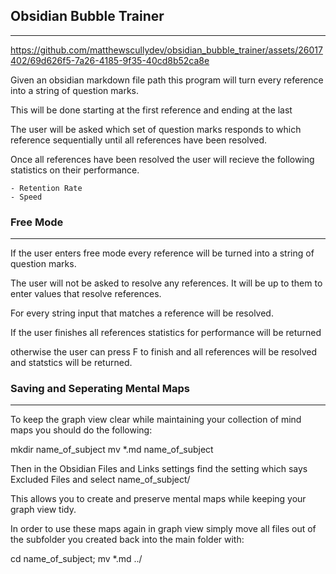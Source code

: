 
## Obsidian Bubble Trainer

---

https://github.com/matthewscullydev/obsidian_bubble_trainer/assets/26017402/69d626f5-7a26-4185-9f35-40cd8b52ca8e

Given an obsidian markdown file path this program will turn every reference into a string of question marks.

This will be done starting at the first reference and ending at the last

The user will be asked which set of question marks responds to which reference sequentially until all references have been resolved.


Once all references have been resolved the user will recieve the following statistics on their performance.

    - Retention Rate
    - Speed


### Free Mode

---

If the user enters free mode every reference will be turned into a string of question marks.

The user will not be asked to resolve any references. It will be up to them to enter values that resolve references.

For every string input that matches a reference will be resolved.

If the user finishes all references statistics for performance will be returned

otherwise the user can press F to finish and all references will be resolved and statstics will be returned.



### Saving and Seperating Mental Maps

---

To keep the graph view clear while maintaining your collection of mind maps you should do the following:

mkdir name_of_subject
mv *.md name_of_subject

Then in the Obsidian Files and Links settings find the setting which says Excluded Files and select name_of_subject/

This allows you to create and preserve mental maps while keeping your graph view tidy.

In order to use these maps again in graph view simply move all files out of the subfolder you created back into the main folder with:

cd name_of_subject; mv *.md ../

